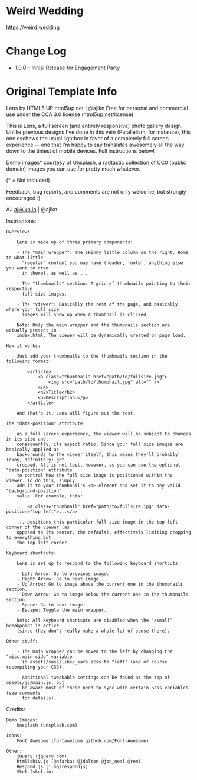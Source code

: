 # Weird Wedding

https://weird.wedding

# Change Log

* 1.0.0 – Initial Release for Engagement Party

# Original Template Info

Lens by HTML5 UP
html5up.net | @ajlkn
Free for personal and commercial use under the CCA 3.0 license (html5up.net/license)


This is Lens, a full screen (and entirely responsive) photo gallery design. Unlike previous
designs I've done in this vein (Parallelism, for instance), this one eschews the usual
lightbox in favor of a completely full screen experience -- one that I'm happy to say
translates awesomely all the way down to the tiniest of mobile devices. Full instructions
below!

Demo images* courtesy of Unsplash, a radtastic collection of CC0 (public domain) images
you can use for pretty much whatever.

(* = Not included)

Feedback, bug reports, and comments are not only welcome, but strongly encouraged :)

AJ
aj@lkn.io | @ajlkn


Instructions:

	Overview:

		Lens is made up of three primary components:

		- The "main wrapper": The skinny little column on the right. Home to what little
		  "regular" content you may have (header, footer, anything else you want to cram
		  in there), as well as ...

		- The "thumbnails" section: A grid of thumbnails pointing to their respective
		  full size images.

		- The "viewer": Basically the rest of the page, and basically where your full size
		  images will show up when a thumbnail is clicked.

		Note: Only the main wrapper and the thumbnails section are actually present in
		index.html. The viewer will be dynamically created on page load.

	How it works:

		Just add your thumbnails to the thumbnails section in the following format:

			<article>
				<a class="thumbnail" href="path/to/fullsize.jpg">
					<img src="path/to/thumbnail.jpg" alt="" />
				</a>
				<h2>Title</h2>
				<p>Description.</p>
			</article>

		And that's it. Lens will figure out the rest.

	The "data-position" attribute:

		As a full screen experience, the viewer will be subject to changes in its size and,
		consequently, its aspect ratio. Since your full size images are basically applied as
		backgrounds to the viewer itself, this means they'll probably (okay, definitely) get
		cropped. All is not lost, however, as you can use the optional "data-position" attribute
		to control how the full size image is positioned within the viewer. To do this, simply
		add it to your thumbnail's <a> element and set it to any valid "background-position"
		value. For example, this:

			<a class="thumbnail" href="path/to/fullsize.jpg" data-position="top left">...</a>

		... positions this particular full size image in the top left corner of the viewer (as
		opposed to its center, the default), effectively limiting cropping to everything but
		the top left corner.

	Keyboard shortcuts:

		Lens is set up to respond to the following keyboard shortcuts:

		- Left Arrow: Go to previous image.
		- Right Arrow: Go to next image.
		- Up Arrow: Go to image above the current one in the thumbnails section.
		- Down Arrow: Go to image below the current one in the thumbnails section.
		- Space: Go to next image.
		- Escape: Toggle the main wrapper.

		Note: All keyboard shortcuts are disabled when the "xsmall" breakpoint is active
		(since they don't really make a whole lot of sense there).

	Other stuff:

		- The main wrapper can be moved to the left by changing the "misc.main-side" variable
		  in assets/sass/libs/_vars.scss to "left" (and of course recompiling your CSS).

		- Additional tweakable settings can be found at the top of assets/js/main.js, but
		  be aware most of these need to sync with certain Sass variables (see comments
		  for details).


Credits:

	Demo Images:
		Unsplash (unsplash.com)

	Icons:
		Font Awesome (fortawesome.github.com/Font-Awesome)

	Other:
		jQuery (jquery.com)
		html5shiv.js (@afarkas @jdalton @jon_neal @rem)
		Respond.js (j.mp/respondjs)
		Skel (skel.io)
